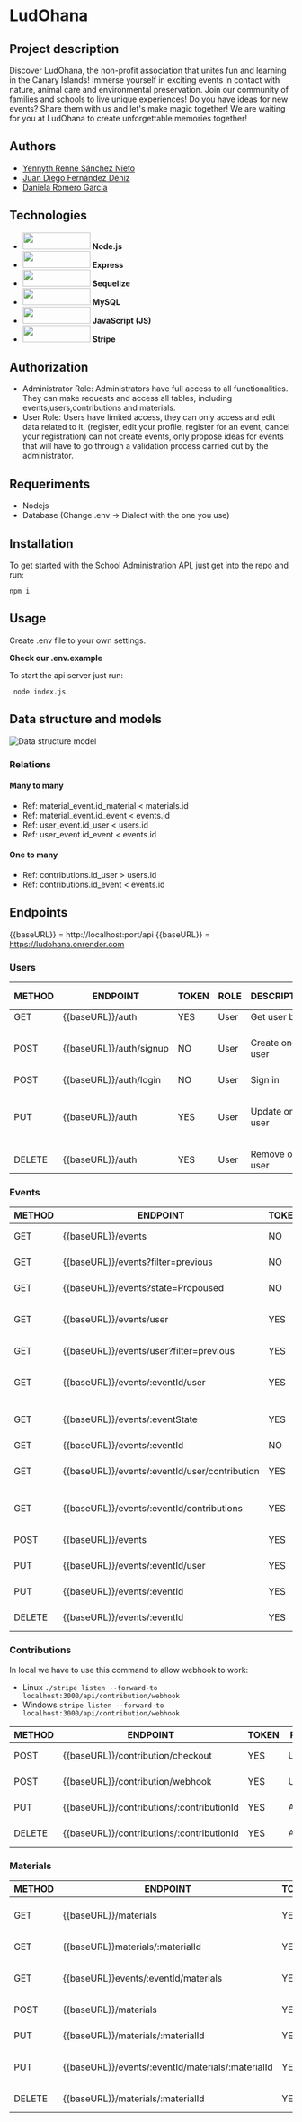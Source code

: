 # LudOhana

## Project description
Discover LudOhana, the non-profit association that unites fun and learning in the Canary Islands! Immerse yourself in exciting events in contact with nature, animal care and environmental preservation. Join our community of families and schools to live unique experiences! Do you have ideas for new events? Share them with us and let's make magic together! We are waiting for you at LudOhana to create unforgettable memories together!


## Authors

+ [Yennyth Renne Sánchez Nieto](https://github.com/Yennsanpro)
+ [Juan Diego Fernández Déniz](https://github.com/judifede)
+ [Daniela Romero García](https://github.com/bqcount)

## Technologies
+ <img src = "https://img.shields.io/badge/Node.js-8CC84B?style=for-the-badge&logo=node.js&logoColor=white" height ="30" width = "120"> <span>**Node.js**</span>
+ <img src = "https://img.shields.io/badge/Express-000000?style=for-the-badge&logo=express&logoColor=white" height ="30" width = "120"> <span>**Express**</span>
+ <img src = "https://img.shields.io/badge/Sequelize-52B0E7?style=for-the-badge&logo=sequelize&logoColor=white"
  height ="30" width = "120"> <span>**Sequelize**</span>
+ <img src = "https://img.shields.io/badge/MySQL-4479A1?style=for-the-badge&logo=mysql&logoColor=white" height ="30" width = "120"> <span>**MySQL**</span>
+ <img src = "https://img.shields.io/badge/JavaScript-F7DF1E?style=for-the-badge&logo=javascript&logoColor=black"  height ="30" width = "120"> <span>**JavaScript (JS)**</span>
+ <img src = "https://github.com/Yennsanpro/LudOhana/assets/79409049/99eca35b-2acd-41d0-be38-a42bb53f911c"  height ="30" width = "120"> <span>**Stripe**</span>


## Authorization

- Administrator Role: Administrators have full access to all functionalities. They can make requests and access all tables, including events,users,contributions and materials.
- User Role: Users have limited access, they can only access and edit data related to it, (register, edit your profile, register for an event, cancel your registration) can not create events, only propose ideas for events that will have to go through a validation process carried out by the administrator. 

## Requeriments

- Nodejs
- Database (Change .env -> Dialect with the one you use)

## Installation

To get started with the School Administration API, just get into the repo and run:

``` npm i ```

## Usage

Create .env file to your own settings.

**Check our .env.example**

To start the api server just run:

``` node index.js```

## Data structure and models

![Data structure model](https://github.com/Yennsanpro/LudOhana/assets/79409049/03794f5e-5251-40ba-bacd-35034a5b301e)

### Relations

#### Many to many

+ Ref: material_event.id_material < materials.id 
+ Ref: material_event.id_event < events.id
+ Ref: user_event.id_user < users.id 
+ Ref: user_event.id_event < events.id 

#### One to many
+ Ref: contributions.id_user > users.id 
+ Ref: contributions.id_event < events.id 


## Endpoints
{{baseURL}} = http://localhost:port/api
{{baseURL}} = https://ludohana.onrender.com
### Users

| METHOD | ENDPOINT                        | TOKEN | ROLE          | DESCRIPTION                | POST PARAMS              | RETURNS                               |
| ------ | ------------------------------- | ----- | ------------- | -------------------------- | ------------------------ | ------------------------------------- |
| GET    | {{baseURL}}/auth                | YES   | User          | Get user by id             | -                        | { user }                              |
| POST   | {{baseURL}}/auth/signup         | NO    | User          | Create one user            | req.body                 | { token, message: "Account created" } |
| POST   | {{baseURL}}/auth/login          | NO    | User          | Sign in                    | req.body                 | { token }                             |
| PUT    | {{baseURL}}/auth                | YES   | User          | Update one user            | req.body                 | { message: "User updated", user }     |
| DELETE | {{baseURL}}/auth                | YES   | User          | Remove one user            | -                        | "User deleted"                        |


### Events

| METHOD | ENDPOINT                                       | TOKEN | ROLE          | DESCRIPTION                         | POST PARAMS              | RETURNS                  
| ------ | ---------------------------------------------- | ----- | ------------- | ----------------------------------- | ------------------------ | -------------------|
| GET    | {{baseURL}}/events                             | NO    | Public        | Get currents events                 | req.query                | [{ events }]       |     
| GET    | {{baseURL}}/events?filter=previous             | NO    | Public        | Get previous events                 | req.query                | [{ events }]       |     
| GET    | {{baseURL}}/events?state=Propoused             | NO    | Public        | Get events by state                 | req.query                | [{ events }]       |  
| GET    | {{baseURL}}/events/user                        | YES   | User          | Get registered events from the user | req.params,req.query     | [{ events }]       |     
| GET    | {{baseURL}}/events/user?filter=previous        | YES   | User          | Get past user events                | req.params               | [{ events }]       |     
| GET    | {{baseURL}}/events/:eventId/user               | YES   | User          | Get user events propoused           | req.params               | [{ events }]       |      
| GET    | {{baseURL}}/events/:eventState                 | YES   | Admin         | Get user events by state            | req.params               | [{ events }]       |
| GET    | {{baseURL}}/events/:eventId                    | NO    | Public        | Get one event                       | req.params               | { event }          |   
| GET    | {{baseURL}}/events/:eventId/user/contribution  | YES   | User          | Get user contribution by eventId    | req.params               | [{ contributions }]|       
| GET    | {{baseURL}}/events/:eventId/contributions      | YES   | Admin         | Get contributions by eventId        | req.params               | [{ contributions }]|
| POST   | {{baseURL}}/events                             | YES   | Admin/User    | Create one event                    | req.body                 | { events }         |   
| PUT    | {{baseURL}}/events/:eventId/user               | YES   | User          | Registers to an event               | req.params,req.body      | { events }         |    
| PUT    | {{baseURL}}/events/:eventId                    | YES   | Admin         | Update one event                    | req.params,req.body      | { event }          |     
| DELETE | {{baseURL}}/events/:eventId                    | YES   | Admin         | Remove one event                    | eventId                  | "Event deleted"    |      

### Contributions

In local we have to use this command to allow webhook to work:
- Linux
```./stripe listen --forward-to localhost:3000/api/contribution/webhook```
- Windows
```stripe listen --forward-to localhost:3000/api/contribution/webhook```
      
| METHOD | ENDPOINT                                                | TOKEN | ROLE          | DESCRIPTION                  | POST PARAMS              | RETURNS                  |
| ------ | ------------------------------------------------------  | ----- | ------------- | ---------------------------- | ------------------------ | ------------------------ |
| POST   | {{baseURL}}/contribution/checkout                       | YES   | User          | Show Stripe checkout         | req.body                 | [{ session }]            |
| POST   | {{baseURL}}/contribution/webhook                        | YES   | User          | Events from Stripe           | webhook                  | -                        |
| PUT    | {{baseURL}}/contributions/:contributionId               | YES   | Admin         | Update contribution          | req.body,req.params      | "Contribution updated"   |
| DELETE | {{baseURL}}/contributions/:contributionId               | YES   | Admin         | Remove one contrbution       | contributionId           | "Contribution deleted"   |



### Materials
      
| METHOD | ENDPOINT                                                | TOKEN | ROLE          | DESCRIPTION                      | POST PARAMS              | RETURNS              |
| ------ | ------------------------------------------------------  | ----- | ------------- | -------------------------------- | ------------------------ | -------------------- |
| GET    | {{baseURL}}/materials                                   | YES   | Admin         | Get materials                    | -                        | [{ materials }]      |
| GET    | {{baseURL}}materials/:materialId                        | YES   | Admin         | Get one material by id           | req.params               | { material }         |       
| GET    | {{baseURL}}events/:eventId/materials                    | YES   | Admin         | Get materials of one event       | req.params               | [{ materials }]      |       
| POST   | {{baseURL}}/materials                                   | YES   | Admin         | Create one material              | req.body                 | { material }         |
| PUT    | {{baseURL}}/materials/:materialId                       | YES   | Admin         | Update one material by id        | req.body,req.params      | { material }         |
| PUT    | {{baseURL}}/events/:eventId/materials/:materialId       | YES   | Admin         | Update one material of one event | req.body,req.params      | { material }         |
| DELETE | {{baseURL}}/materials/:materialId                       | YES   | Admin         | Remove one material              | materialId               | "Material deleted"   |

